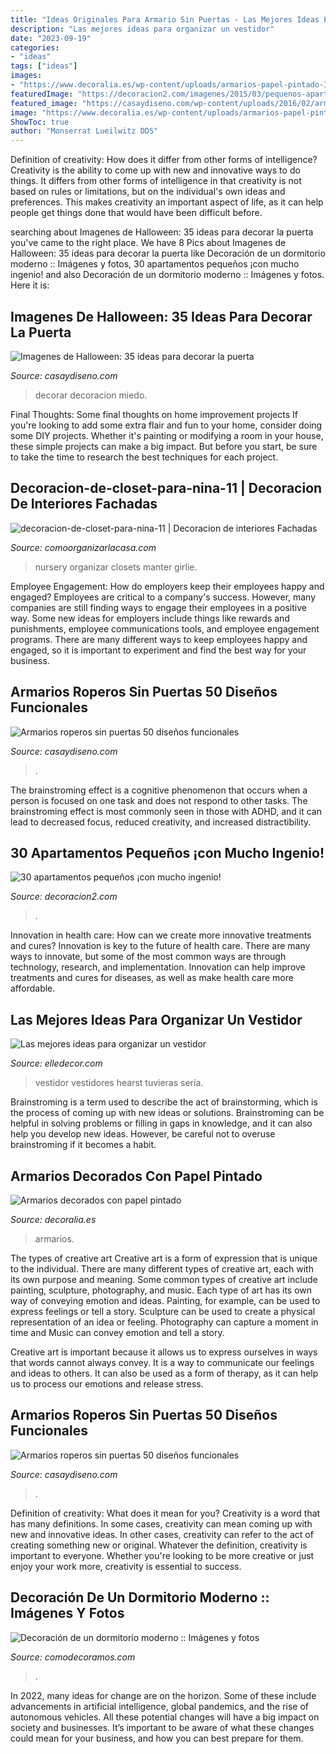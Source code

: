 ```yaml
---
title: "Ideas Originales Para Armario Sin Puertas - Las Mejores Ideas Para Organizar Un Vestidor"
description: "Las mejores ideas para organizar un vestidor"
date: "2023-09-19"
categories:
- "ideas"
tags: ["ideas"]
images:
- "https://www.decoralia.es/wp-content/uploads/armarios-papel-pintado-3.jpg"
featuredImage: "https://decoracion2.com/imagenes/2015/03/pequenos-apartamentos10-1.jpg"
featured_image: "https://casaydiseno.com/wp-content/uploads/2016/02/armario-sin-puertas-silla-alfombra-negra.jpg"
image: "https://www.decoralia.es/wp-content/uploads/armarios-papel-pintado-3.jpg"
ShowToc: true
author: "Monserrat Lueilwitz DDS"
---
```



Definition of creativity: How does it differ from other forms of intelligence?
Creativity is the ability to come up with new and innovative ways to do things. It differs from other forms of intelligence in that creativity is not based on rules or limitations, but on the individual's own ideas and preferences. This makes creativity an important aspect of life, as it can help people get things done that would have been difficult before.

	

		
searching about Imagenes de Halloween: 35 ideas para decorar la puerta you've came to the right place. We have 8 Pics about Imagenes de Halloween: 35 ideas para decorar la puerta like Decoración de un dormitorio moderno :: Imágenes y fotos, 30 apartamentos pequeños ¡con mucho ingenio! and also Decoración de un dormitorio moderno :: Imágenes y fotos. Here it is:
		
    
## Imagenes De Halloween: 35 Ideas Para Decorar La Puerta

<img loading=lazy src="https://casaydiseno.com/wp-content/uploads/2015/10/imagenes-halloween-decoracion-puerta-miedo-calaveras-atractivo.jpg" onerror="this.onerror=null;this.src='https://tse2.mm.bing.net/th?id=OIP.ZtT80yFe3P2UYd1kQ1QtCwHaNK&amp;pid=15.1';" alt="Imagenes de Halloween: 35 ideas para decorar la puerta">

_Source: casaydiseno.com_

>decorar decoracion miedo. 

	

Final Thoughts: Some final thoughts on home improvement projects
If you're looking to add some extra flair and fun to your home, consider doing some DIY projects. Whether it's painting or modifying a room in your house, these simple projects can make a big impact. But before you start, be sure to take the time to research the best techniques for each project.

    
## Decoracion-de-closet-para-nina-11 | Decoracion De Interiores Fachadas

<img loading=lazy src="http://comoorganizarlacasa.com/wp-content/uploads/2014/04/decoracion-de-closet-para-nina-11.jpg" onerror="this.onerror=null;this.src='https://tse4.mm.bing.net/th?id=OIP.-7l-QXao2Bflp3GXFkjL9QHaLI&amp;pid=15.1';" alt="decoracion-de-closet-para-nina-11 | Decoracion de interiores Fachadas">

_Source: comoorganizarlacasa.com_

>nursery organizar closets manter girlie. 

	

Employee Engagement: How do employers keep their employees happy and engaged?
Employees are critical to a company's success. However, many companies are still finding ways to engage their employees in a positive way. Some new ideas for employers include things like rewards and punishments, employee communications tools, and employee engagement programs. There are many different ways to keep employees happy and engaged, so it is important to experiment and find the best way for your business.

    
## Armarios Roperos Sin Puertas 50 Diseños Funcionales

<img loading=lazy src="https://casaydiseno.com/wp-content/uploads/2016/02/armario-sin-puertas-silla-alfombra-negra.jpg" onerror="this.onerror=null;this.src='https://tse1.mm.bing.net/th?id=OIP.2qtRfJMOkZBFv_tpqbDu8QHaEU&amp;pid=15.1';" alt="Armarios roperos sin puertas 50 diseños funcionales">

_Source: casaydiseno.com_

>. 

	

The brainstroming effect is a cognitive phenomenon that occurs when a person is focused on one task and does not respond to other tasks. The brainstroming effect is most commonly seen in those with ADHD, and it can lead to decreased focus, reduced creativity, and increased distractibility.

    
## 30 Apartamentos Pequeños ¡con Mucho Ingenio!

<img loading=lazy src="https://decoracion2.com/imagenes/2015/03/pequenos-apartamentos10-1.jpg" onerror="this.onerror=null;this.src='https://tse3.mm.bing.net/th?id=OIP.IoEZs4XgyLbhAjx1a0BTfAHaFj&amp;pid=15.1';" alt="30 apartamentos pequeños ¡con mucho ingenio!">

_Source: decoracion2.com_

>. 

	

Innovation in health care: How can we create more innovative treatments and cures?
Innovation is key to the future of health care. There are many ways to innovate, but some of the most common ways are through technology, research, and implementation. Innovation can help improve treatments and cures for diseases, as well as make health care more affordable.

    
## Las Mejores Ideas Para Organizar Un Vestidor

<img loading=lazy src="https://hips.hearstapps.com/hmg-prod.s3.amazonaws.com/images/el-peso-de-la-iluminacion-1604877879.jpg?crop=1xw:1xh;center,top&amp;resize=480:*" onerror="this.onerror=null;this.src='https://tse1.mm.bing.net/th?id=OIP.P0Uc1pcfgN1KgslAOc19HwHaJ4&amp;pid=15.1';" alt="Las mejores ideas para organizar un vestidor">

_Source: elledecor.com_

>vestidor vestidores hearst tuvieras sería. 

	

Brainstroming is a term used to describe the act of brainstorming, which is the process of coming up with new ideas or solutions. Brainstroming can be helpful in solving problems or filling in gaps in knowledge, and it can also help you develop new ideas. However, be careful not to overuse brainstroming if it becomes a habit.

    
## Armarios Decorados Con Papel Pintado

<img loading=lazy src="https://www.decoralia.es/wp-content/uploads/armarios-papel-pintado-3.jpg" onerror="this.onerror=null;this.src='https://tse3.mm.bing.net/th?id=OIP._Vp94kHSuhrOhAyXaKJf7AHaKn&amp;pid=15.1';" alt="Armarios decorados con papel pintado">

_Source: decoralia.es_

>armarios. 

	

The types of creative art
Creative art is a form of expression that is unique to the individual. There are many different types of creative art, each with its own purpose and meaning.
Some common types of creative art include painting, sculpture, photography, and music. Each type of art has its own way of conveying emotion and ideas. Painting, for example, can be used to express feelings or tell a story. Sculpture can be used to create a physical representation of an idea or feeling. Photography can capture a moment in time and Music can convey emotion and tell a story.

Creative art is important because it allows us to express ourselves in ways that words cannot always convey. It is a way to communicate our feelings and ideas to others. It can also be used as a form of therapy, as it can help us to process our emotions and release stress.

    
## Armarios Roperos Sin Puertas 50 Diseños Funcionales

<img loading=lazy src="https://casaydiseno.com/wp-content/uploads/2016/02/armarios-roperos-organizados-pared-azul-1.jpg" onerror="this.onerror=null;this.src='https://tse4.mm.bing.net/th?id=OIP.oedexuFYlhEP5mBsRT99WwHaG1&amp;pid=15.1';" alt="Armarios roperos sin puertas 50 diseños funcionales">

_Source: casaydiseno.com_

>. 

	

Definition of creativity: What does it mean for you?
Creativity is a word that has many definitions. In some cases, creativity can mean coming up with new and innovative ideas. In other cases, creativity can refer to the act of creating something new or original. Whatever the definition, creativity is important to everyone. Whether you're looking to be more creative or just enjoy your work more, creativity is essential to success.

    
## Decoración De Un Dormitorio Moderno :: Imágenes Y Fotos

<img loading=lazy src="http://www.comodecoramos.com/Imagenes/decoracion-de-un-dormitorio-moderno.jpg" onerror="this.onerror=null;this.src='https://tse1.mm.bing.net/th?id=OIP.djZnU5pPE280SksUZc1X8AHaFz&amp;pid=15.1';" alt="Decoración de un dormitorio moderno :: Imágenes y fotos">

_Source: comodecoramos.com_

>. 

	

In 2022, many ideas for change are on the horizon. Some of these include advancements in artificial intelligence, global pandemics, and the rise of autonomous vehicles. All these potential changes will have a big impact on society and businesses. It’s important to be aware of what these changes could mean for your business, and how you can best prepare for them.


